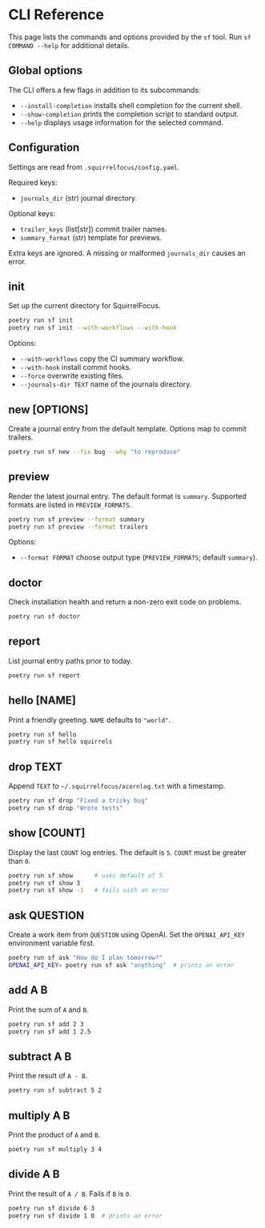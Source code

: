 # CLI Reference

This page lists the commands and options provided by the `sf` tool.
Run `sf COMMAND --help` for additional details.

## Global options

The CLI offers a few flags in addition to its subcommands:

- `--install-completion` installs shell completion for the current shell.
- `--show-completion` prints the completion script to standard output.
- `--help` displays usage information for the selected command.

## Configuration

Settings are read from `.squirrelfocus/config.yaml`.

Required keys:

- `journals_dir` (str) journal directory.

Optional keys:

- `trailer_keys` (list[str]) commit trailer names.
- `summary_format` (str) template for previews.

Extra keys are ignored. A missing or malformed `journals_dir`
causes an error.

## init

Set up the current directory for SquirrelFocus.

```bash
poetry run sf init
poetry run sf init --with-workflows --with-hook
```

Options:

- `--with-workflows` copy the CI summary workflow.
- `--with-hook` install commit hooks.
- `--force` overwrite existing files.
- `--journals-dir TEXT` name of the journals directory.

## new [OPTIONS]

Create a journal entry from the default template. Options map to commit
trailers.

```bash
poetry run sf new --fix bug --why "to reproduce"
```

## preview

Render the latest journal entry. The default format is `summary`. Supported
formats are listed in `PREVIEW_FORMATS`.

```bash
poetry run sf preview --format summary
poetry run sf preview --format trailers
```

Options:

- `--format FORMAT` choose output type (`PREVIEW_FORMATS`; default `summary`).

## doctor

Check installation health and return a non-zero exit code on problems.

```bash
poetry run sf doctor
```

## report

List journal entry paths prior to today.

```bash
poetry run sf report
```

## hello [NAME]

Print a friendly greeting. `NAME` defaults to `"world"`.

```bash
poetry run sf hello
poetry run sf hello squirrels
```

## drop TEXT

Append `TEXT` to `~/.squirrelfocus/acornlog.txt` with a timestamp.

```bash
poetry run sf drop "Fixed a tricky bug"
poetry run sf drop "Wrote tests"
```

## show [COUNT]

Display the last `COUNT` log entries. The default is `5`.
`COUNT` must be greater than `0`.

```bash
poetry run sf show      # uses default of 5
poetry run sf show 3
poetry run sf show -1   # fails with an error
```

## ask QUESTION

Create a work item from `QUESTION` using OpenAI.
Set the `OPENAI_API_KEY` environment variable first.

```bash
poetry run sf ask "How do I plan tomorrow?"
OPENAI_API_KEY= poetry run sf ask "anything"  # prints an error
```

## add A B

Print the sum of `A` and `B`.

```bash
poetry run sf add 2 3
poetry run sf add 1 2.5
```

## subtract A B

Print the result of `A - B`.

```bash
poetry run sf subtract 5 2
```

## multiply A B

Print the product of `A` and `B`.

```bash
poetry run sf multiply 3 4
```

## divide A B

Print the result of `A / B`. Fails if `B` is `0`.

```bash
poetry run sf divide 6 3
poetry run sf divide 1 0  # prints an error
```
